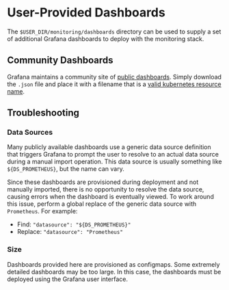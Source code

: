 # User-Provided Dashboards

The `$USER_DIR/monitoring/dashboards` directory can be used to supply
a set of additional Grafana dashboards to deploy with the monitoring
stack.

## Community Dashboards

Grafana maintains a community site of [public dashboards](https://grafana.com/grafana/dashboards).
Simply download the `.json` file and place it with a filename that is
a [valid kubernetes resource name](https://kubernetes.io/docs/concepts/overview/working-with-objects/names).

## Troubleshooting

### Data Sources

Many publicly available dashboards use a generic data source definition that
triggers Grafana to prompt the user to resolve to an actual data source during
a manual import operation. This data source is usually something like
`${DS_PROMETHEUS}`, but the name can vary.

Since these dashboards are provisioned during deployment and not manually
imported, there is no opportunity to resolve the data source, causing errors
when the dashboard is eventually viewed. To work around this issue, perform
a global replace of the generic data source with `Prometheus`. For example:

* Find: `"datasource": "${DS_PROMETHEUS}"`
* Replace: `"datasource": "Prometheus"`

### Size

Dashboards provided here are provisioned as configmaps. Some extremely detailed
dashboards may be too large. In this case, the dashboards must be deployed
using the Grafana user interface.
